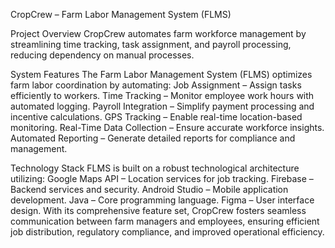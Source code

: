 CropCrew – Farm Labor Management System (FLMS)

Project Overview
CropCrew automates farm workforce management by streamlining time tracking, task assignment, and payroll processing, reducing dependency on manual processes.

System Features
The Farm Labor Management System (FLMS) optimizes farm labor coordination by automating:
Job Assignment – Assign tasks efficiently to workers.
Time Tracking – Monitor employee work hours with automated logging.
Payroll Integration – Simplify payment processing and incentive calculations.
GPS Tracking – Enable real-time location-based monitoring.
Real-Time Data Collection – Ensure accurate workforce insights.
Automated Reporting – Generate detailed reports for compliance and management.

Technology Stack
FLMS is built on a robust technological architecture utilizing:
Google Maps API – Location services for job tracking.
Firebase – Backend services and security.
Android Studio – Mobile application development.
Java – Core programming language.
Figma – User interface design.
With its comprehensive feature set, CropCrew fosters seamless communication between farm managers and employees, ensuring efficient job distribution, regulatory compliance, and improved operational efficiency.

